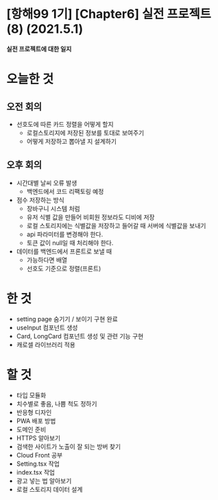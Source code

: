 # [항해99 1기] [Chapter6] 실전 프로젝트 (8) (2021.5.1)



**실전 프로젝트에 대한 일지**



# 오늘한 것

## 오전 회의

* 선호도에 따른 카드 정렬을 어떻게 할지
  * 로컬스토리지에 저장된 정보를 토대로 보여주기
  * 어떻게 저장하고 뽑아낼 지 설계하기



## 오후 회의

* 시간대별 날씨 오류 발생
  * 백엔드에서 코드 리팩토링 예정
* 점수 저장하는 방식
  * 장바구니 시스템 처럼
  * 유저 식별 값을 만들어 비회원 정보라도 디비에 저장
  * 로컬 스토리지에는 식별값을 저장하고 들어갈 때 서버에 식별값을 보내기
  * api 파라미터를 변경해야 한다.
  * 토큰 값이 null일 때 처리해야 한다.
* 데이터를 백엔드에서 프론트로 보낼 때
  * 가능하다면 배열
  * 선호도 기준으로 정렬(프론트)



# 한 것

* setting page 숨기기 / 보이기 구현 완료
* useInput 컴포넌트 생성
* Card, LongCard 컴포넌트 생성 및 관련 기능 구현
* 캐로셀 라이브러리 적용



# 할 것

* 타입 모듈화
* 치수별로 좋음, 나쁨 척도 정하기
* 반응형 디자인
* PWA 배포 방법
* 도메인 준비
* HTTPS 알아보기
* 검색한 사이트가 노출이 잘 되는 방버 찾기
* Cloud Front 공부
* Setting.tsx 작업
* index.tsx 작업
* 광고 넣는 법 알아보기
* 로컬 스토리지 데이터 설계

